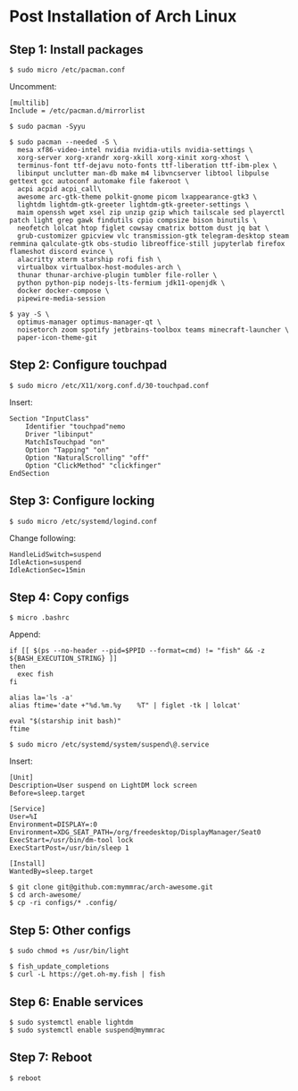 # Post Installation of Arch Linux

## Step 1: Install packages

```shell
$ sudo micro /etc/pacman.conf
```

Uncomment:

```
[multilib]
Include = /etc/pacman.d/mirrorlist
```

```shell
$ sudo pacman -Syyu

$ sudo pacman --needed -S \
  mesa xf86-video-intel nvidia nvidia-utils nvidia-settings \
  xorg-server xorg-xrandr xorg-xkill xorg-xinit xorg-xhost \
  terminus-font ttf-dejavu noto-fonts ttf-liberation ttf-ibm-plex \
  libinput unclutter man-db make m4 libvncserver libtool libpulse gettext gcc autoconf automake file fakeroot \
  acpi acpid acpi_call\
  awesome arc-gtk-theme polkit-gnome picom lxappearance-gtk3 \
  lightdm lightdm-gtk-greeter lightdm-gtk-greeter-settings \
  maim openssh wget xsel zip unzip gzip which tailscale sed playerctl patch light grep gawk findutils cpio compsize bison binutils \
  neofetch lolcat htop figlet cowsay cmatrix bottom dust jq bat \
  grub-customizer gpicview vlc transmission-gtk telegram-desktop steam remmina qalculate-gtk obs-studio libreoffice-still jupyterlab firefox flameshot discord evince \
  alacritty xterm starship rofi fish \
  virtualbox virtualbox-host-modules-arch \
  thunar thunar-archive-plugin tumbler file-roller \
  python python-pip nodejs-lts-fermium jdk11-openjdk \
  docker docker-compose \
  pipewire-media-session
  
$ yay -S \
  optimus-manager optimus-manager-qt \
  noisetorch zoom spotify jetbrains-toolbox teams minecraft-launcher \
  paper-icon-theme-git
```

## Step 2: Configure touchpad

```shell
$ sudo micro /etc/X11/xorg.conf.d/30-touchpad.conf
```

Insert:

```
Section "InputClass"
    Identifier "touchpad"nemo
    Driver "libinput"
    MatchIsTouchpad "on"
    Option "Tapping" "on"
    Option "NaturalScrolling" "off"
    Option "ClickMethod" "clickfinger"
EndSection
```

## Step 3: Configure locking

```shell
$ sudo micro /etc/systemd/logind.conf
```

Change following:

```
HandleLidSwitch=suspend
IdleAction=suspend
IdleActionSec=15min
```

## Step 4: Copy configs

```shell
$ micro .bashrc
```

Append:

```shell
if [[ $(ps --no-header --pid=$PPID --format=cmd) != "fish" && -z ${BASH_EXECUTION_STRING} ]]
then
  exec fish
fi

alias la='ls -a'
alias ftime='date +"%d.%m.%y    %T" | figlet -tk | lolcat'

eval "$(starship init bash)"
ftime
```

```shell
$ sudo micro /etc/systemd/system/suspend\@.service
```

Insert:

```
[Unit]
Description=User suspend on LightDM lock screen
Before=sleep.target

[Service]
User=%I
Environment=DISPLAY=:0
Environment=XDG_SEAT_PATH=/org/freedesktop/DisplayManager/Seat0
ExecStart=/usr/bin/dm-tool lock
ExecStartPost=/usr/bin/sleep 1

[Install]
WantedBy=sleep.target
```

```shell
$ git clone git@github.com:mymmrac/arch-awesome.git
$ cd arch-awesome/
$ cp -ri configs/* .config/
```

## Step 5: Other configs

```shell
$ sudo chmod +s /usr/bin/light

$ fish_update_completions
$ curl -L https://get.oh-my.fish | fish
```

## Step 6: Enable services

```shell
$ sudo systemctl enable lightdm
$ sudo systemctl enable suspend@mymmrac
```

## Step 7: Reboot

```shell
$ reboot
```